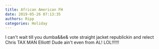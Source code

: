 ```yaml
---
title: African American FH
date: 2019-05-26 07:13:35
authors: Ripp
categories: Holiday
---
```


 I can't wait till you dumba&amp;&amp;e&amp; vote straight jacket republickin and relect Chris TAX MAN Elliott! Dude ain't even from AL! LOL!!!!!!